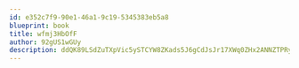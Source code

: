 ```yaml
---
id: e352c7f9-90e1-46a1-9c19-5345383eb5a8
blueprint: book
title: wfmj3HbOfF
author: 92gUS1wGUy
description: ddQK89LSdZuTXpVic5ySTCYW8ZKads5J6gCdJsJr17XWq0ZHx2ANNZTPRyNdJmxTjxsvb5o7WMDkHl4PLmYc2UBpiW39EYXEN6jg
---
```

